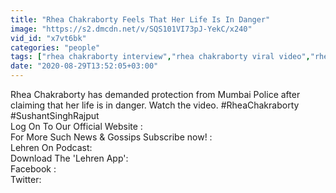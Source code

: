 ```yaml
---
title: "Rhea Chakraborty Feels That Her Life Is In Danger"
image: "https://s2.dmcdn.net/v/SQS101VI73pJ-YekC/x240"
vid_id: "x7vt6bk"
categories: "people"
tags: ["rhea chakraborty interview","rhea chakraborty viral video","rhea chakraborty songs"]
date: "2020-08-29T13:52:05+03:00"
---
```

Rhea Chakraborty has demanded protection from Mumbai Police after claiming that her life is in danger. Watch the video. #RheaChakraborty #SushantSinghRajput  <br>Log On To Our Official Website :   <br>For More Such News &amp; Gossips Subscribe now! :   <br>Lehren On Podcast:   <br>Download The 'Lehren App':   <br>Facebook :   <br>Twitter: 
